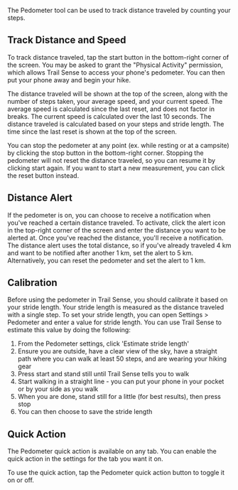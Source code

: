 The Pedometer tool can be used to track distance traveled by counting your steps.

## Track Distance and Speed
To track distance traveled, tap the start button in the bottom-right corner of the screen. You may be asked to grant the "Physical Activity" permission, which allows Trail Sense to access your phone's pedometer. You can then put your phone away and begin your hike.

The distance traveled will be shown at the top of the screen, along with the number of steps taken, your average speed, and your current speed. The average speed is calculated since the last reset, and does not factor in breaks. The current speed is calculated over the last 10 seconds. The distance traveled is calculated based on your steps and stride length. The time since the last reset is shown at the top of the screen.

You can stop the pedometer at any point (ex. while resting or at a campsite) by clicking the stop button in the bottom-right corner. Stopping the pedometer will not reset the distance traveled, so you can resume it by clicking start again. If you want to start a new measurement, you can click the reset button instead.

## Distance Alert
If the pedometer is on, you can choose to receive a notification when you've reached a certain distance traveled. To activate, click the alert icon in the top-right corner of the screen and enter the distance you want to be alerted at. Once you've reached the distance, you'll receive a notification. The distance alert uses the total distance, so if you've already traveled 4 km and want to be notified after another 1 km, set the alert to 5 km. Alternatively, you can reset the pedometer and set the alert to 1 km.

## Calibration
Before using the pedometer in Trail Sense, you should calibrate it based on your stride length. Your stride length is measured as the distance traveled with a single step. To set your stride length, you can open Settings > Pedometer and enter a value for stride length. You can use Trail Sense to estimate this value by doing the following:

1. From the Pedometer settings, click 'Estimate stride length'
2. Ensure you are outside, have a clear view of the sky, have a straight path where you can walk at least 50 steps, and are wearing your hiking gear
3. Press start and stand still until Trail Sense tells you to walk
4. Start walking in a straight line - you can put your phone in your pocket or by your side as you walk
5. When you are done, stand still for a little (for best results), then press stop
6. You can then choose to save the stride length

## Quick Action
The Pedometer quick action is available on any tab. You can enable the quick action in the settings for the tab you want it on.

To use the quick action, tap the Pedometer quick action button to toggle it on or off.